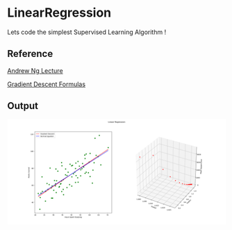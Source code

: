 # LinearRegression
Lets code the simplest Supervised Learning Algorithm !

## Reference 
[Andrew Ng Lecture](https://www.youtube.com/watch?v=5u4G23_OohI&list=PLF9D0C9213BEBF4B5&index=2)

[Gradient Descent Formulas](https://medium.com/@lachlanmiller_52885/machine-learning-week-1-cost-function-gradient-descent-and-univariate-linear-regression-8f5fe69815fd)

## Output

![OUTPUT](linear_regression.png)